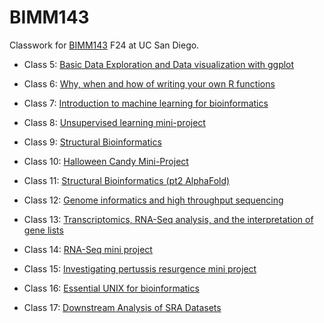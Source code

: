 # BIMM143
Classwork for [BIMM143](https://bioboot.github.io/bimm143_F24/) F24 at UC San Diego.

- Class 5: [Basic Data Exploration and Data visualization with ggplot](https://github.com/igurholt/bimm143/blob/main/class05/class05.md)
  
- Class 6: [Why, when and how of writing your own R functions](https://github.com/igurholt/bimm143/blob/main/class06/Lab6_HW.pdf)

- Class 7: [Introduction to machine learning for bioinformatics](https://github.com/igurholt/bimm143/blob/main/Class07/Lab07.pdf)

- Class 8: [Unsupervised learning mini-project]()

- Class 9: [Structural Bioinformatics]()

- Class 10: [Halloween Candy Mini-Project]()

- Class 11: [Structural Bioinformatics (pt2 AlphaFold)]()

- Class 12: [Genome informatics and high throughput sequencing]()

- Class 13: [Transcriptomics, RNA-Seq analysis, and the interpretation of gene lists]()

- Class 14: [RNA-Seq mini project]()

- Class 15: [Investigating pertussis resurgence mini project]()

- Class 16: [Essential UNIX for bioinformatics]()

- Class 17: [Downstream Analysis of SRA Datasets](https://github.com/igurholt/bimm143/blob/main/Class17/lab17.pdf)
